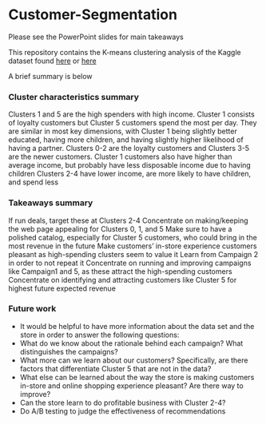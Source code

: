 # Customer-Segmentation
Please see the PowerPoint slides for main takeaways

This repository contains the K-means clustering analysis of the Kaggle dataset found [here](https://www.kaggle.com/datasets/imakash3011/customer-personality-analysis) or [here](https://www.kaggle.com/datasets/jackdaoud/marketing-data?select=ifood_df.csv)

A brief summary is below
### Cluster characteristics summary
Clusters 1 and 5 are the high spenders with high income. Cluster 1 consists of loyalty customers but Cluster 5 customers spend the most per day. They are similar in most key dimensions, with Cluster 1 being slightly better educated, having more children, and having slightly higher likelihood of having a partner.
Clusters 0-2 are the loyalty customers and Clusters 3-5 are the newer customers.
Cluster 1 customers also have higher than average income, but probably have less disposable income due to having children
Clusters 2-4 have lower income, are more likely to have children, and spend less

### Takeaways summary
If run deals, target these at Clusters 2-4
Concentrate on making/keeping the web page appealing for Clusters 0, 1, and 5
Make sure to have a polished catalog, especially for Cluster 5 customers, who could bring in the most revenue in the future
Make customers’ in-store experience customers pleasant as high-spending clusters seem to value it
Learn from Campaign 2 in order to not repeat it
Concentrate on running and improving campaigns like Campaign1 and 5, as these attract the high-spending customers
Concentrate on identifying and attracting customers like Cluster 5 for highest future expected revenue

### Future work
- It would be helpful to have more information about the data set and the store in order to answer the following questions:
 - What do we know about the rationale behind each campaign? What distinguishes the campaigns?
 - What more can we learn about our customers? Specifically, are there factors that differentiate Cluster 5 that are not in the data?
 - What else can be learned about the way the store is making customers in-store and online shopping experience pleasant? Are there way to improve?
 - Can the store learn to do profitable business with Cluster 2-4?
 - Do A/B testing to judge the effectiveness of recommendations

